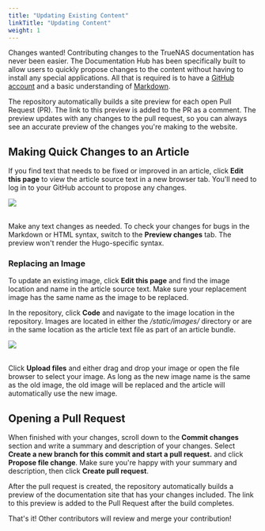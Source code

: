 ```yaml
---
title: "Updating Existing Content"
linkTitle: "Updating Content"
weight: 1
---
```


Changes wanted!
Contributing changes to the TrueNAS documentation has never been easier.
The Documentation Hub has been specifically built to allow users to quickly propose changes to the content without having to install any special applications.
All that is required is to have a [GitHub account](https://github.com) and a basic understanding of [Markdown](https://daringfireball.net/projects/markdown/).

The repository automatically builds a site preview for each open Pull Request (PR).
The link to this preview is added to the PR as a comment.
The preview updates with any changes to the pull request, so you can always see an accurate preview of the changes you're making to the website.

## Making Quick Changes to an Article

If you find text that needs to be fixed or improved in an article, click **Edit this page** to view the article source text in a new browser tab.
You'll need to log in to your GitHub account to propose any changes.

<img src="/images/article-source.png"><br><br>

Make any text changes as needed.
To check your changes for bugs in the Markdown or HTML syntax, switch to the **Preview changes** tab.
The preview won't render the Hugo-specific syntax.

### Replacing an Image

To update an existing image, click **Edit this page** and find the image location and name in the article source text.
Make sure your replacement image has the same name as the image to be replaced.

In the repository, click **Code** and navigate to the image location in the repository.
Images are located in either the */static/images/* directory or are in the same location as the article text file as part of an article bundle.

<img src="/images/image-location.png"><br><br>

Click **Upload files** and either drag and drop your image or open the file browser to select your image.
As long as the new image name is the same as the old image, the old image will be replaced and the article will automatically use the new image.

## Opening a Pull Request

When finished with your changes, scroll down to the **Commit changes** section and write a summary and description of your changes.
Select **Create a new branch for this commit and start a pull request.** and click **Propose file change**.
Make sure you're happy with your summary and description, then click **Create pull request**.

After the pull request is created, the repository automatically builds a preview of the documentation site that has your changes included.
The link to this preview is added to the Pull Request after the build completes.

That's it! Other contributors will review and merge your contribution!
